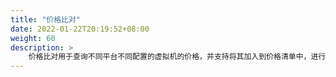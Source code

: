 ```yaml
---
title: "价格比对"
date: 2022-01-22T20:19:52+08:00
weight: 60
description: >
    价格比对用于查询不同平台不同配置的虚拟机的价格，并支持将其加入到价格清单中，进行价格比对
---
```


